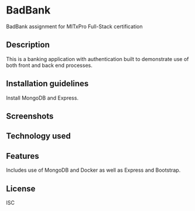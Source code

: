 # BadBank
BadBank assignment for MITxPro Full-Stack certification

## Description
This is a banking application with authentication built to demonstrate use of both front and back end processes. 

## Installation guidelines
Install MongoDB and Express. 

## Screenshots

## Technology used

## Features
Includes use of MongoDB and Docker as well as Express and Bootstrap.

## License
ISC
